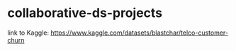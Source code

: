 # collaborative-ds-projects

link to Kaggle: https://www.kaggle.com/datasets/blastchar/telco-customer-churn